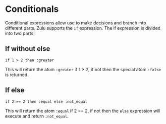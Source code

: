 # Conditionals

Conditional expressions allow use to make decisions and branch into different parts. Zulu supports the `if` expression. The if expression 
is divided into two parts:

## If without else
```zulu
if 1 > 2 then :greater
```
This will return the atom `:greater` if 1 > 2, if not then the special atom `:false` is returned. 

## If else
```zulu
if 2 == 2 then :equal else :not_equal

```
This will return the atom `:equal` if 2 == 2, if not then the `else` expression will execute and return `:not_equal`.


